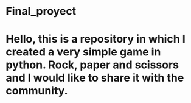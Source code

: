 # Final_proyect
# Hello, this is a repository in which I created a very simple game in python.  Rock, paper and scissors and I would like to share it with the community. 